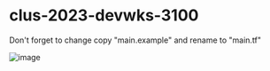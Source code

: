 # clus-2023-devwks-3100

Don't forget to change copy "main.example" and rename to "main.tf"


![image](https://github.com/raguerra7/clus-2023-devwks-3100/assets/99991011/d1447493-f5cf-4554-abd4-8c2f089e70d4)
